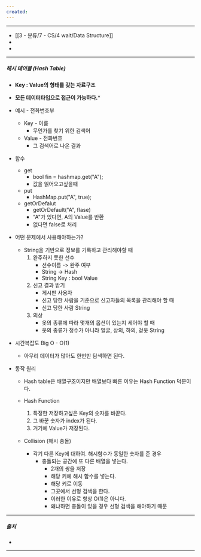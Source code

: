 ```yaml
---
created:
---
```

---
- [[3 - 분류/7 - CS/4 wait/Data Structure]]
- 
- 
---
##### **해시 테이블 (Hash Table)**    

- **Key : Value의 형태를 갖는 자료구조**
- **모든 데이터타입으로 접근이 가능하다.***
  
- 예시 - 전화번호부
	- Key - 이름
		- 무언가를 찾기 위한 검색어
	- Value - 전화번호
		- 그 검색어로 나온 결과
- 함수
	- get
		- bool fin = hashmap.get("A");
		- 값을 읽어오고싶을때
	- put
		- HashMap.put("A", true);
	- getOrDefalut
		- getOrDefault("A", flase)
		- "A"가 있다면, A의 Value를 반환
		- 없다면 false로 처리
	  
- 어떤 문제에서 사용해야하는가?
	- String을 기반으로 정보를 기록하고 관리해야할 때
		1. 완주하지 못한 선수
			- 선수이름 -> 완주 여부
			- String -> Hash
			- String Key : bool Value
		2. 신고 결과 받기
			- 게시판 사용자
			- 신고 당한 사람을 기준으로 신고자들의 목록을 관리해야 할 때
			- 신고 당한 사람 String 
		3. 의상
			- 옷의 종류에 따라 몇개의 옵션이 있는지 세어야 할 때
			- 옷의 종류가 정수가 아니라 얼굴, 상의, 하의, 겉옷 String
			  
- 시간복잡도 Big O - O(1)
	- 아무리 데이터가 많아도 한번만 탐색하면 된다.
	
- 동작 원리
	- Hash table은 배열구조이지만 배열보다 빠른 이유는 Hash Function 덕분이다.
	- Hash Function
		1. 특정한 저장하고싶은 Key의 숫자를 바꾼다. 
		2. 그 바꾼 숫자가 index가 된다. 
		3. 거기에 Value가 저장된다.
		
	- Collision (해시 충돌)
		- 각기 다른 Key에 대하여. 해시함수가 동일한 숫자를 준 경우
			- 충돌되는 공간에 또 다른 배열을 넣는다.
				- 2개의 쌍을 저장
				- 해당 키에 해시 함수를 넣는다.
				- 해당 키로 이동
				- 그곳에서 선형 검색을 한다.
				- 이러한 이유로 항상 O(1)은 아니다.
				- 왜냐하면 충돌이 있을 경우 선형 검색을 해야하기 때문

---
##### 출처
- 
  
---